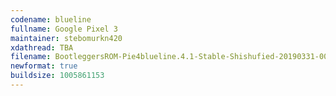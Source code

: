```yaml
---
codename: blueline
fullname: Google Pixel 3
maintainer: stebomurkn420
xdathread: TBA
filename: BootleggersROM-Pie4blueline.4.1-Stable-Shishufied-20190331-002240.zip
newformat: true
buildsize: 1005861153
---
```

